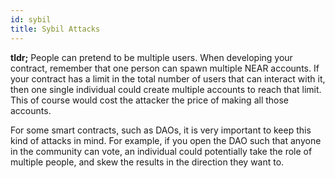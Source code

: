 ```yaml
---
id: sybil
title: Sybil Attacks
---
```


**tldr;** People can pretend to be multiple users.
When developing your contract, remember that one person can spawn multiple NEAR accounts. If your contract has a limit in the total number of users that can interact with it, then one single individual could create multiple accounts to reach that limit. This of course would cost the attacker the price of making all those accounts.

For some smart contracts, such as DAOs, it is very important to keep this kind of attacks in mind. For example, if you open the DAO such that anyone in the community can vote, an individual could potentially take the role of multiple people, and skew the results in the direction they want to.